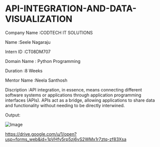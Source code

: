 # API-INTEGRATION-AND-DATA-VISUALIZATION

Company Name :CODTECH IT SOLUTIONS 

Name         :Seele Nagaraju 

Intern ID    :CT08DM707

Domain Name  : Python Programming 

Duration     :8 Weeks

Mentor Name  :Neela Santhosh

Discription  :API integration, in essence, means connecting different software systems or applications through application programming interfaces (APIs). APIs act as a bridge, allowing applications to share data and functionality without needing to be directly interwined.

Output:

![Image](https://github.com/user-attachments/assets/1dc6d9e6-8769-4130-831d-8e7f45cd98ff)

https://drive.google.com/u/1/open?usp=forms_web&id=1pVHfv5rp5zj6vS2WMx1r7ztq-zf83Xsa
